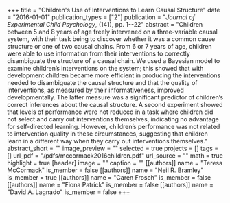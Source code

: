 +++
title = "Children's Use of Interventions to Learn Causal Structure"
date = "2016-01-01"
publication_types = ["2"]
publication = "_Journal of Experimental Child Psychology_, (141), pp. 1--22"
abstract = "Children between 5 and 8 years of age freely intervened on a three-variable causal system, with their task being to discover whether it was a common cause structure or one of two causal chains. From 6 or 7 years of age, children were able to use information from their interventions to correctly disambiguate the structure of a causal chain. We used a Bayesian model to examine children’s interventions on the system; this showed that with development children became more efficient in producing the interventions needed to disambiguate the causal structure and that the quality of interventions, as measured by their informativeness, improved developmentally. The latter measure was a significant predictor of children’s correct inferences about the causal structure. A second experiment showed that levels of performance were not reduced in a task where children did not select and carry out interventions themselves, indicating no advantage for self-directed learning. However, children’s performance was not related to intervention quality in these circumstances, suggesting that children learn in a different way when they carry out interventions themselves."
abstract_short = ""
image_preview = ""
selected = true
projects = []
tags = []
url_pdf = "/pdfs/mccormack2016children.pdf"
url_source = ""
math = true
highlight = true
[header]
image = ""
caption = ""
[[authors]]
	name = "Teresa McCormack"
	is_member = false
[[authors]]
	name = "Neil R. Bramley"
	is_member = true
[[authors]]
	name = "Caren Frosch"
	is_member = false
[[authors]]
	name = "Fiona Patrick"
	is_member = false
[[authors]]
	name = "David A. Lagnado"
	is_member = false
+++

